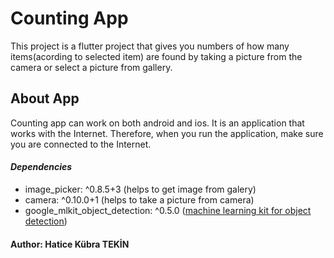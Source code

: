 # Counting App

This project is a flutter project that gives you numbers of how many items(acording to selected item) are found by taking a picture from the camera or select a picture from gallery.

## About App

Counting app can work on both android and ios. It is an application that works with the Internet. Therefore, when you run the application, make sure you are connected to the Internet.

#### ***Dependencies***

- image_picker: ^0.8.5+3  (helps to get image from galery) 
- camera: ^0.10.0+1  (helps to take a picture from camera)
- google_mlkit_object_detection: ^0.5.0  ([machine learning kit for object detection](https://pub.dev/packages/google_mlkit_object_detection))

#### Author: Hatice Kübra TEKİN
